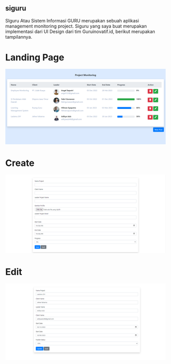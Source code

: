 ## siguru

SIguru Atau Sistem Informasi GURU merupakan sebuah aplikasi management monitoring project.
Siguru yang saya buat merupakan implementasi dari UI Design dari tim Guruinovatif.id, berikut merupakan tampilannya.

# Landing Page
<img src="/readme/index.PNG" alt="Alt text" title="Optional title">


# Create
<img src="/readme/create.PNG" alt="Alt text" title="Optional title">

# Edit
<img src="/readme/edit.PNG" alt="Alt text" title="Optional title">